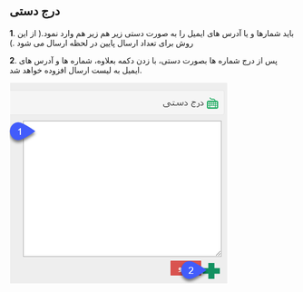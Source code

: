﻿## درج دستی



**1**. باید شمارها و یا آدرس های ایمیل را به صورت دستی زیر هم زیر هم وارد نمود.( از  این روش برای تعداد ارسال پایین در لحظه ارسال می شود .)

**2**. پس از درج شماره ها بصورت دستی، با زدن دکمه بعلاوه، شماره ها و آدرس های ایمیل به لیست ارسال افزوده خواهد شد.

![](advertise-Step3SelectAudiences-bank7.png)



